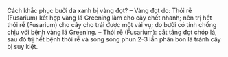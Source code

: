 Cách khắc phục bưởi da xanh bị vàng đọt?
– Vàng đọt do: Thói rễ (Fusarium) kết hợp vàng lá Greening làm cho cây chết nhanh; nên trị hết thói rễ (Fusarium) cho cây cho trái được một vài vụ; do bưởi có tính chống chịu với bệnh vàng lá Greening.
– Thói rễ (Fusarium): cắt tầng đọt chóp lá, sau đó trị hết bệnh thói rễ và song song phun 2-3 lần phân bón lá tránh cây bị suy kiệt.

